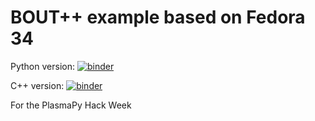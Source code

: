 # BOUT++ example based on Fedora 34

Python version: [![binder](https://mybinder.org/badge.svg)](https://mybinder.org/v2/gh/boutproject/boutcore-examples/main)

C++ version: [![binder](https://mybinder.org/badge.svg)](https://mybinder.org/v2/gh/boutproject/boutcore-examples/bout)

For the PlasmaPy Hack Week
